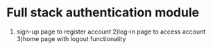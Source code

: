 # Full stack authentication module
1) sign-up page to register account
2)log-in page to access account
3)home page with logout functionality
